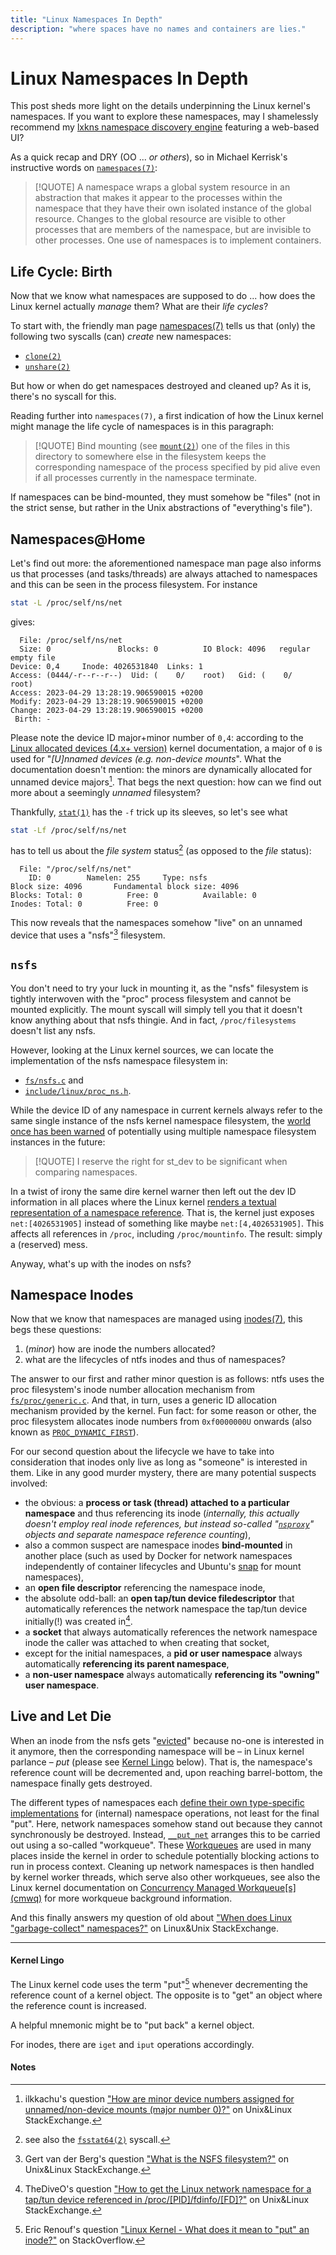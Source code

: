 ```yaml
---
title: "Linux Namespaces In Depth"
description: "where spaces have no names and containers are lies."
---
```


# Linux Namespaces In Depth

This post sheds more light on the details underpinning the Linux kernel's
namespaces. If you want to explore these namespaces, may I shamelessly recommend
my [lxkns namespace discovery engine](https://github.com/thediveo/lxkns)
featuring a web-based UI? 

As a quick recap and DRY (OO ... _or others_), so in Michael Kerrisk's
instructive words on
[`namespaces(7)`](https://man7.org/linux/man-pages/man7/namespaces.7.html):

> [!QUOTE] A namespace wraps a global system resource in an abstraction that
> makes it appear to the processes within the namespace that they have their own
> isolated instance of the global resource.  Changes to the global resource are
> visible to other processes that are members of the namespace, but are
> invisible to other processes. One use of namespaces is to implement
> containers.

## Life Cycle: Birth

Now that we know what namespaces are supposed to do ... how does the Linux
kernel actually _manage_ them? What are their _life cycles_?

To start with, the friendly man page
[namespaces(7)](https://man7.org/linux/man-pages/man7/namespaces.7.html) tells
us that (only) the following two syscalls (can) _create_ new namespaces:

- [`clone(2)`](https://man7.org/linux/man-pages/man2/clone.2.html)
- [`unshare(2)`](https://man7.org/linux/man-pages/man2/unshare.2.html)

But how or when do get namespaces destroyed and cleaned up? As it is, there's no
syscall for this.

Reading further into `namespaces(7)`, a first indication of how the Linux kernel
might manage the life cycle of namespaces is in this paragraph:

> [!QUOTE] Bind mounting (see
> [`mount(2)`](https://man7.org/linux/man-pages/man2/mount.2.html)) one of the
> files in this directory to somewhere else in the filesystem keeps the
> corresponding namespace of the process specified by pid alive even if all
> processes currently in the namespace terminate.

If namespaces can be bind-mounted, they must somehow be "files" (not in the
strict sense, but rather in the Unix abstractions of "everything's file").

## Namespaces@Home

Let's find out more: the aforementioned namespace man page also informs us that
processes (and tasks/threads) are always attached to namespaces and this can be
seen in the process filesystem. For instance

```bash
stat -L /proc/self/ns/net
```

gives:

```
  File: /proc/self/ns/net
  Size: 0               Blocks: 0          IO Block: 4096   regular empty file
Device: 0,4     Inode: 4026531840  Links: 1
Access: (0444/-r--r--r--)  Uid: (    0/    root)   Gid: (    0/    root)
Access: 2023-04-29 13:28:19.906590015 +0200
Modify: 2023-04-29 13:28:19.906590015 +0200
Change: 2023-04-29 13:28:19.906590015 +0200
 Birth: -
```

Please note the device ID major+minor number of `0,4`: according to the [Linux
allocated devices (4.x+
version)](https://www.kernel.org/doc/html/latest/admin-guide/devices.html)
kernel documentation, a major of `0` is used for "_[U]nnamed devices (e.g.
non-device mounts_". What the documentation doesn't mention: the minors are
dynamically allocated for unnamed device majors[^unnamed-minors]. That begs the
next question: how can we find out more about a seemingly _unnamed_ filesystem?

Thankfully, [`stat(1)`](https://man7.org/linux/man-pages/man1/stat.1.html) has
the `-f` trick up its sleeves, so let's see what

```bash
stat -Lf /proc/self/ns/net
```

has to tell us about the _file system_ status[^fsstat] (as opposed to the _file_
status):

```
  File: "/proc/self/ns/net"
    ID: 0        Namelen: 255     Type: nsfs
Block size: 4096       Fundamental block size: 4096
Blocks: Total: 0          Free: 0          Available: 0
Inodes: Total: 0          Free: 0
```

This now reveals that the namespaces somehow "live" on an unnamed device that
uses a "nsfs"[^nsfs] filesystem.

## `nsfs`

You don't need to try your luck in mounting it, as the "nsfs" filesystem is
tightly interwoven with the "proc" process filesystem and cannot be mounted
explicitly. The mount syscall will simply tell you that it doesn't know anything
about that nsfs thingie. And in fact, `/proc/filesystems` doesn't list any nsfs.

However, looking at the Linux kernel sources, we can locate the implementation
of the nsfs namespace filesystem in:
- [`fs/nsfs.c`](https://elixir.bootlin.com/linux/v6.3/source/fs/nsfs.c) and
- [`include/linux/proc_ns.h`](https://elixir.bootlin.com/linux/v6.3/source/include/linux/proc_ns.h).

While the device ID of any namespace in current kernels always refer to the same
single instance of the nsfs kernel namespace filesystem, the [world once has
been warned](https://lore.kernel.org/lkml/87poky5ca9.fsf@xmission.com/) of
potentially using multiple namespace filesystem instances in the future:

> [!QUOTE] I reserve the right for st_dev to be significant when comparing
namespaces.

In a twist of irony the same dire kernel warner then left out the dev ID
information in all places where the Linux kernel [renders a textual
representation of a namespace
reference](https://elixir.bootlin.com/linux/v6.3/source/fs/nsfs.c#L32). That is,
the kernel just exposes `net:[4026531905]` instead of something like maybe
`net:[4,4026531905]`. This affects all references in `/proc`, including
`/proc/mountinfo`. The result: simply a (reserved) mess.

Anyway, what's up with the inodes on nsfs?

## Namespace Inodes

Now that we know that namespaces are managed using
[inodes(7)](https://man7.org/linux/man-pages/man7/inode.7.html), this begs these
questions:
1. (_minor_) how are inode the numbers allocated?
2. what are the lifecycles of ntfs inodes and thus of namespaces?

The answer to our first and rather minor question is as follows: ntfs uses the
proc filesystem's inode number allocation mechanism from
[`fs/proc/generic.c`](https://elixir.bootlin.com/linux/v6.3/source/fs/proc/generic.c#L202).
And that, in turn, uses a generic ID allocation mechanism provided by the
kernel. Fun fact: for some reason or other, the proc filesystem allocates inode
numbers from `0xf0000000U` onwards (also known as
[`PROC_DYNAMIC_FIRST`](https://elixir.bootlin.com/linux/v6.3/source/fs/proc/generic.c#L196)).

For our second question about the lifecycle we have to take into consideration
that inodes only live as long as "someone" is interested in them. Like in any
good murder mystery, there are many potential suspects involved:

<div class="spaced">

- the obvious: a **process or task (thread) attached to a particular namespace**
  and thus referencing its inode (_internally, this actually doesn't employ real
  inode references, but instead so-called
  "[`nsproxy`](https://elixir.bootlin.com/linux/v6.3/source/kernel/nsproxy.c)"
  objects and separate
  namespace reference counting_),
- also a common suspect are namespace inodes **bind-mounted** in another place
  (such as used by Docker for network namespaces independently of container
  lifecycles and Ubuntu's [snap](https://en.wikipedia.org/wiki/Snap_(software))
  for mount namespaces),
- an **open file descriptor** referencing the namespace inode,
- the absolute odd-ball: an **open tap/tun device filedescriptor** that
  automatically references the network namespace the tap/tun device initially(!)
  was created in[^taptun].
- a **socket** that always automatically references the network namespace inode
  the caller was attached to when creating that socket,
- except for the initial namespaces, a **pid or user namespace** always
  automatically **referencing its parent namespace**,
- a **non-user namespace** always automatically **referencing its "owning" user
  namespace**.

</div>

## Live and Let Die

When an inode from the nsfs gets
"[evicted](https://elixir.bootlin.com/linux/v6.3/source/fs/nsfs.c#L52)" because
no-one is interested in it anymore, then the corresponding namespace will be –
in Linux kernel parlance – _put_ (please see [Kernel Lingo](#kernel-lingo)
below). That is, the namespace's reference count will be decremented and, upon
reaching barrel-bottom, the namespace finally gets destroyed.

The different types of namespaces each [define their own type-specific
implementations](https://elixir.bootlin.com/linux/v6.3/source/include/linux/proc_ns.h#L16)
for (internal) namespace operations, not least for the final "put". Here,
network namespaces somehow stand out because they cannot synchronously be
destroyed. Instead,
[`__put_net`](https://elixir.bootlin.com/linux/v6.3/source/net/core/net_namespace.c#L656)
arranges this to be carried out using a so-called "workqueue". These
[Workqueues](https://linux-kernel-labs.github.io/refs/heads/master/labs/deferred_work.html#workqueues)
are used in many places inside the kernel in order to schedule potentially
blocking actions to run in process context. Cleaning up network namespaces is
then handled by kernel worker threads, which serve also other workqueues, see
also the Linux kernel documentation on [Concurrency Managed Workqueue[s]
(cmwq)](https://www.kernel.org/doc/html/v6.2/core-api/workqueue.html) for more
workqueue background information.

And this finally answers my question of old about ["When does Linux
"garbage-collect"
namespaces?"](https://unix.stackexchange.com/questions/560912/when-does-linux-garbage-collect-namespaces)
on Linux&Unix StackExchange.

---

#### Kernel Lingo

The Linux kernel code uses the term "put"[^put] whenever decrementing the
reference count of a kernel object. The opposite is to "get" an object where the
reference count is increased.

A helpful mnemonic might be to "put back" a kernel object.

For inodes, there are `iget` and `iput` operations accordingly.

#### Notes

[^unnamed-minors]: ilkkachu's question ["How are minor device numbers assigned
    for unnamed/non-device mounts (major number
    0)?"](https://unix.stackexchange.com/questions/597020/how-are-minor-device-numbers-assigned-for-unnamed-non-device-mounts-major-numbe)
    on Unix&Linux StackExchange.

[^fsstat]: see also the
    [`fsstat64(2)`](https://man7.org/linux/man-pages/man2/statfs64.2.html)
    syscall.

[^nsfs]: Gert van der Berg's question ["What is the NSFS
    filesystem?"](https://unix.stackexchange.com/questions/465669/what-is-the-nsfs-filesystem)
    on Unix&Linux StackExchange.

[^taptun]: TheDiveO's question ["How to get the Linux network namespace for a
    tap/tun device referenced in
    /proc/[PID]/fdinfo/[FD]?"](https://unix.stackexchange.com/questions/504861/how-to-get-the-linux-network-namespace-for-a-tap-tun-device-referenced-in-proc)
    on Unix&Linux StackExchange.

[^put]: Eric Renouf's question ["Linux Kernel - What does it mean to "put" an
    inode?"](https://stackoverflow.com/questions/34069380/linux-kernel-what-does-it-mean-to-put-an-inode)
    on StackOverflow.

[^setns]: kernel implementation of the [setns
    syscall](https://elixir.bootlin.com/linux/v6.3/source/kernel/nsproxy.c#L546)
